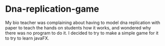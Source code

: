 # Dna-replication-game
My bio teacher was complaining about having to model dna replication with paper to teach the hands on students how it works, and
wondered why there was no program to do it.
I decided to try to make a simple game for it to try to learn javaFX.